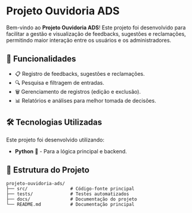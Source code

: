 # Projeto Ouvidoria ADS

Bem-vindo ao **Projeto Ouvidoria ADS**! Este projeto foi desenvolvido para facilitar a gestão e visualização de feedbacks, sugestões e reclamações, permitindo maior interação entre os usuários e os administradores.

## 🚀 Funcionalidades

- 📋 Registro de feedbacks, sugestões e reclamações.
- 🔍 Pesquisa e filtragem de entradas.
- 🗑️ Gerenciamento de registros (edição e exclusão).
- 📊 Relatórios e análises para melhor tomada de decisões.

## 🛠️ Tecnologias Utilizadas

Este projeto foi desenvolvido utilizando:

- **Python** 🐍 - Para a lógica principal e backend.

## 📂 Estrutura do Projeto

```plaintext
projeto-ouvidoria-ads/
├── src/                # Código-fonte principal
├── tests/              # Testes automatizados
├── docs/               # Documentação do projeto
└── README.md           # Documentação principal
